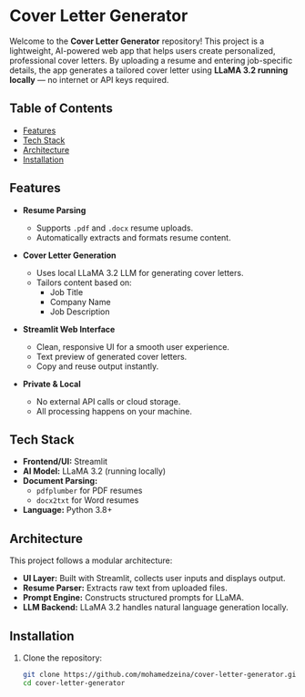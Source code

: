 # Cover Letter Generator

Welcome to the **Cover Letter Generator** repository! This project is a lightweight, AI-powered web app that helps users create personalized, professional cover letters. By uploading a resume and entering job-specific details, the app generates a tailored cover letter using **LLaMA 3.2 running locally** — no internet or API keys required.

## Table of Contents

- [Features](#features)
- [Tech Stack](#tech-stack)
- [Architecture](#architecture)
- [Installation](#installation)

## Features

- **Resume Parsing**
  - Supports `.pdf` and `.docx` resume uploads.
  - Automatically extracts and formats resume content.

- **Cover Letter Generation**
  - Uses local LLaMA 3.2 LLM for generating cover letters.
  - Tailors content based on:
    - Job Title
    - Company Name
    - Job Description

- **Streamlit Web Interface**
  - Clean, responsive UI for a smooth user experience.
  - Text preview of generated cover letters.
  - Copy and reuse output instantly.

- **Private & Local**
  - No external API calls or cloud storage.
  - All processing happens on your machine.

## Tech Stack

- **Frontend/UI:** Streamlit
- **AI Model:** LLaMA 3.2 (running locally)
- **Document Parsing:** 
  - `pdfplumber` for PDF resumes
  - `docx2txt` for Word resumes
- **Language:** Python 3.8+

## Architecture

This project follows a modular architecture:

- **UI Layer:** Built with Streamlit, collects user inputs and displays output.
- **Resume Parser:** Extracts raw text from uploaded files.
- **Prompt Engine:** Constructs structured prompts for LLaMA.
- **LLM Backend:** LLaMA 3.2 handles natural language generation locally.

## Installation

1. Clone the repository:
   ```bash
   git clone https://github.com/mohamedzeina/cover-letter-generator.git
   cd cover-letter-generator
   ```
   

